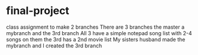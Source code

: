 # final-project
class assignment to make 2 branches
There are 3 branches the master a mybranch and the 3rd branch
All 3 have a simple notepad song list with 2-4 songs on them the 3rd has a 2nd movie list
My sisters husband made the mybranch and I created the 3rd branch 
